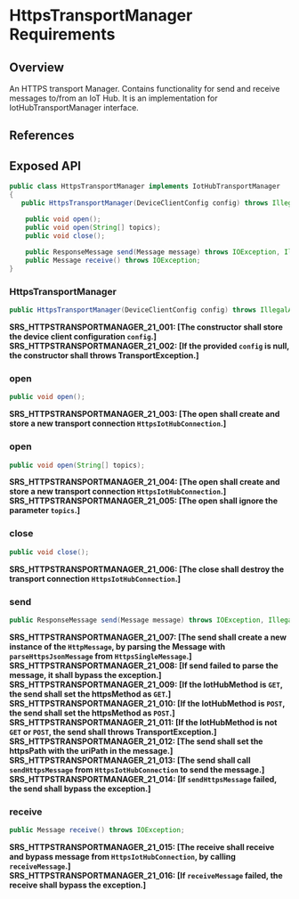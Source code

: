 # HttpsTransportManager Requirements

## Overview

An HTTPS transport Manager. Contains functionality for send and receive messages to/from an IoT Hub. 
It is an implementation for IotHubTransportManager interface.

## References

## Exposed API

```java
public class HttpsTransportManager implements IotHubTransportManager
{
   public HttpsTransportManager(DeviceClientConfig config) throws IllegalArgumentException;

    public void open();
    public void open(String[] topics);
    public void close();
    
    public ResponseMessage send(Message message) throws IOException, IllegalArgumentException;
    public Message receive() throws IOException;
}
```

### HttpsTransportManager
```java
public HttpsTransportManager(DeviceClientConfig config) throws IllegalArgumentException;
```
**SRS_HTTPSTRANSPORTMANAGER_21_001: [**The constructor shall store the device client configuration `config`.**]**  
**SRS_HTTPSTRANSPORTMANAGER_21_002: [**If the provided `config` is null, the constructor shall throws TransportException.**]**

### open
```java
public void open();
```
**SRS_HTTPSTRANSPORTMANAGER_21_003: [**The open shall create and store a new transport connection `HttpsIotHubConnection`.**]**  

### open
```java
public void open(String[] topics);
```
**SRS_HTTPSTRANSPORTMANAGER_21_004: [**The open shall create and store a new transport connection `HttpsIotHubConnection`.**]**  
**SRS_HTTPSTRANSPORTMANAGER_21_005: [**The open shall ignore the parameter `topics`.**]**  

### close
```java
public void close();
```
**SRS_HTTPSTRANSPORTMANAGER_21_006: [**The close shall destroy the transport connection `HttpsIotHubConnection`.**]**  

### send
```java
public ResponseMessage send(Message message) throws IOException, IllegalArgumentException;
```
**SRS_HTTPSTRANSPORTMANAGER_21_007: [**The send shall create a new instance of the `HttpMessage`, by parsing the Message with `parseHttpsJsonMessage` from `HttpsSingleMessage`.**]**  
**SRS_HTTPSTRANSPORTMANAGER_21_008: [**If send failed to parse the message, it shall bypass the exception.**]**  
**SRS_HTTPSTRANSPORTMANAGER_21_009: [**If the IotHubMethod is `GET`, the send shall set the httpsMethod as `GET`.**]**  
**SRS_HTTPSTRANSPORTMANAGER_21_010: [**If the IotHubMethod is `POST`, the send shall set the httpsMethod as `POST`.**]**  
**SRS_HTTPSTRANSPORTMANAGER_21_011: [**If the IotHubMethod is not `GET` or `POST`, the send shall throws TransportException.**]**
**SRS_HTTPSTRANSPORTMANAGER_21_012: [**The send shall set the httpsPath with the uriPath in the message.**]**  
**SRS_HTTPSTRANSPORTMANAGER_21_013: [**The send shall call `sendHttpsMessage` from `HttpsIotHubConnection` to send the message.**]**  
**SRS_HTTPSTRANSPORTMANAGER_21_014: [**If `sendHttpsMessage` failed, the send shall bypass the exception.**]**  

### receive
```java
public Message receive() throws IOException;
```
**SRS_HTTPSTRANSPORTMANAGER_21_015: [**The receive shall receive and bypass message from `HttpsIotHubConnection`, by calling `receiveMessage`.**]**  
**SRS_HTTPSTRANSPORTMANAGER_21_016: [**If `receiveMessage` failed, the receive shall bypass the exception.**]**  
